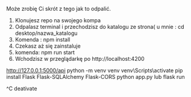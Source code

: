 Może zrobię Ci skrót z tego jak to odpalić.
1. Klonujesz repo na swojego kompa
2. Odpalasz terminal i przechodzisz do katalogu ze strona( u mnie : cd desktop/nazwa_katalogu 
3. Komenda : npm install
4. Czekasz aż się zainstaluje 
5. komenda: npm run start 
6. Wchodzisz w przeglądarkę po http://localhost:4200



http://127.0.0.1:5000/api
python -m venv venv
venv\Scripts\activate
pip install Flask Flask-SQLAlchemy Flask-CORS
python app.py lub flask run 

^C
deativate
